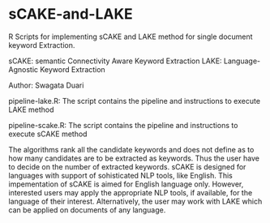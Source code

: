 # sCAKE-and-LAKE

R Scripts for implementing sCAKE and LAKE method for single document keyword Extraction.

sCAKE: semantic Connectivity Aware Keyword Extraction
LAKE: Language-Agnostic Keyword Extraction

Author: Swagata Duari

pipeline-lake.R: The script contains the pipeline and instructions to execute LAKE method

pipeline-scake.R: The script contains the pipeline and instructions to execute sCAKE method

The algorithms rank all the candidate keywords and does not define as to how many candidates are to be extracted as keywords.
Thus the user have to decide on the number of extracted keywords. sCAKE is designed for languages with support of sohisticated NLP tools, like English. This impementation of sCAKE is aimed for English language only. However, interested users may apply the appropriate NLP tools, if available, for the language of their interest. Alternatively, the user may work with LAKE which can be applied on documents of any language.
